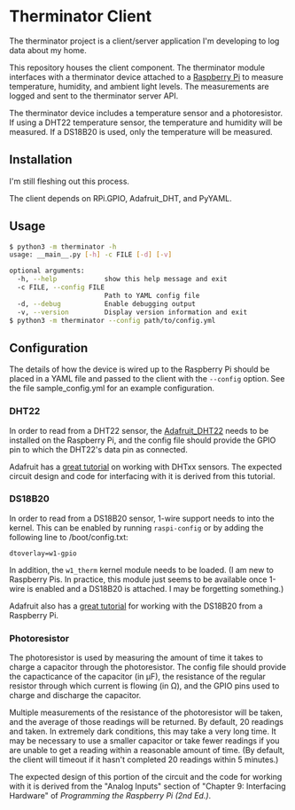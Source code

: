 # Therminator Client

The therminator project is a client/server application I'm developing to log
data about my home.

This repository houses the client component. The therminator module interfaces
with a therminator device attached to a
[Raspberry Pi](https://www.raspberrypi.org) to measure temperature, humidity,
and ambient light levels. The measurements are logged and sent to the
therminator server API.

The therminator device includes a temperature sensor and a photoresistor. If
using a DHT22 temperature sensor, the temperature and humidity will be
measured. If a DS18B20 is used, only the temperature will be measured.

## Installation

I'm still fleshing out this process.

The client depends on RPi.GPIO, Adafruit\_DHT, and PyYAML.

## Usage

```bash
$ python3 -m therminator -h
usage: __main__.py [-h] -c FILE [-d] [-v]

optional arguments:
  -h, --help            show this help message and exit
  -c FILE, --config FILE
                        Path to YAML config file
  -d, --debug           Enable debugging output
  -v, --version         Display version information and exit
$ python3 -m therminator --config path/to/config.yml
```

## Configuration

The details of how the device is wired up to the Raspberry Pi should be placed
in a YAML file and passed to the client with the `--config` option. See the
file sample\_config.yml for an example configuration.

### DHT22

In order to read from a DHT22 sensor, the
[Adafruit\_DHT22](https://github.com/adafruit/Adafruit_Python_DHT) needs to be
installed on the Raspberry Pi, and the config file should provide the GPIO pin
to which the DHT22's data pin as connected.

Adafruit has a
[great tutorial](https://learn.adafruit.com/dht-humidity-sensing-on-raspberry-pi-with-gdocs-logging)
on working with DHTxx sensors. The expected circuit design and code for
interfacing with it is derived from this tutorial.

### DS18B20

In order to read from a DS18B20 sensor, 1-wire support needs to into the
kernel. This can be enabled by running `raspi-config` or by adding the
following line to /boot/config.txt:

```
dtoverlay=w1-gpio
```

In addition, the `w1_therm` kernel module needs to be loaded. (I am new to
Raspberry Pis. In practice, this module just seems to be available once 1-wire
is enabled and a DS18B20 is attached. I may be forgetting something.)

Adafruit also has a
[great tutorial](https://learn.adafruit.com/adafruits-raspberry-pi-lesson-11-ds18b20-temperature-sensing/ds18b20?view=all)
for working with the DS18B20 from a Raspberry Pi.

### Photoresistor

The photoresistor is used by measuring the amount of time it takes to charge a
capacitor through the photoresistor. The config file should provide the
capacticance of the capacitor (in μF), the resistance of the regular resistor
through which current is flowing (in Ω), and the GPIO pins used to charge and
discharge the capacitor.

Multiple measurements of the resistance of the photoresistor will be taken, and
the average of those readings will be returned. By default, 20 readings and
taken. In extremely dark conditions, this may take a very long time. It may be
necessary to use a smaller capacitor or take fewer readings if you are unable
to get a reading within a reasonable amount of time. (By default, the client
will timeout if it hasn't completed 20 readings within 5 minutes.)

The expected design of this portion of the circuit and the code for working
with it is derived from the "Analog Inputs" section of "Chapter 9: Interfacing
Hardware" of _Programming the Raspberry Pi (2nd Ed.)_.
